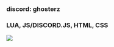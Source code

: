 <h3 align="left">discord: ghosterz</h3>
<h3 align="left"> LUA, JS/DISCORD.JS, HTML, CSS</h3>

<div align="left">
  <img src="https://profile-counter.glitch.me/gh0sterz/count.svg?"  />
</div>
